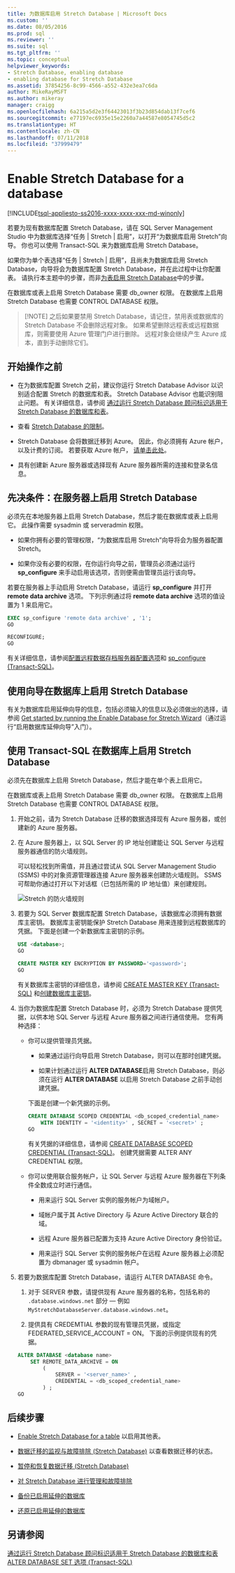 ```yaml
---
title: 为数据库启用 Stretch Database | Microsoft Docs
ms.custom: ''
ms.date: 08/05/2016
ms.prod: sql
ms.reviewer: ''
ms.suite: sql
ms.tgt_pltfrm: ''
ms.topic: conceptual
helpviewer_keywords:
- Stretch Database, enabling database
- enabling database for Stretch Database
ms.assetid: 37854256-8c99-4566-a552-432e3ea7c6da
author: MikeRayMSFT
ms.author: mikeray
manager: craigg
ms.openlocfilehash: 6a215a5d2e3f64423013f3b23d854dab13f7cef6
ms.sourcegitcommit: e77197ec6935e15e2260a7a44587e8054745d5c2
ms.translationtype: HT
ms.contentlocale: zh-CN
ms.lasthandoff: 07/11/2018
ms.locfileid: "37999479"
---
```

# <a name="enable-stretch-database-for-a-database"></a>Enable Stretch Database for a database
[!INCLUDE[tsql-appliesto-ss2016-xxxx-xxxx-xxx-md-winonly](../../includes/tsql-appliesto-ss2016-xxxx-xxxx-xxx-md-winonly.md)]


  若要为现有数据库配置 Stretch Database，请在 SQL Server Management Studio 中为数据库选择“任务 | Stretch | 启用”，以打开“为数据库启用 Stretch”向导。 你也可以使用 Transact-SQL 来为数据库启用 Stretch Database。  
  
 如果你为单个表选择“任务 | Stretch | 启用”，且尚未为数据库启用 Stretch Database，向导将会为数据库配置 Stretch Database，并在此过程中让你配置表。 请执行本主题中的步骤，而非[为表启用 Stretch Database](../../sql-server/stretch-database/enable-stretch-database-for-a-table.md)中的步骤。  
  
 在数据库或表上启用 Stretch Database 需要 db_owner 权限。 在数据库上启用 Stretch Database 也需要 CONTROL DATABASE 权限。  

 >   [!NOTE]
 > 之后如果要禁用 Stretch Database，请记住，禁用表或数据库的 Stretch Database 不会删除远程对象。 如果希望删除远程表或远程数据库，则需要使用 Azure 管理门户进行删除。 远程对象会继续产生 Azure 成本，直到手动删除它们。 
 
## <a name="before-you-get-started"></a>开始操作之前  
  
-   在为数据库配置 Stretch 之前，建议你运行 Stretch Database Advisor 以识别适合配置 Stretch 的数据库和表。 Stretch Database Advisor 也能识别阻止问题。 有关详细信息，请参阅 [通过运行 Stretch Database 顾问标识适用于 Stretch Database 的数据库和表](../../sql-server/stretch-database/stretch-database-databases-and-tables-stretch-database-advisor.md)。  
  
-   查看 [Stretch Database 的限制](../../sql-server/stretch-database/limitations-for-stretch-database.md)。  
  
-   Stretch Database 会将数据迁移到 Azure。 因此，你必须拥有 Azure 帐户，以及计费的订阅。 若要获取 Azure 帐户， [请单击此处](http://azure.microsoft.com/en-us/pricing/free-trial/)。  
  
-   具有创建新 Azure 服务器或选择现有 Azure 服务器所需的连接和登录名信息。  
  
##  <a name="EnableTSQLServer"></a> 先决条件：在服务器上启用 Stretch Database  
 必须先在本地服务器上启用 Stretch Database，然后才能在数据库或表上启用它。 此操作需要 sysadmin 或 serveradmin 权限。  
  
-   如果你拥有必要的管理权限，“为数据库启用 Stretch”向导将会为服务器配置 Stretch。  
  
-   如果你没有必要的权限，在你运行向导之前，管理员必须通过运行 **sp_configure** 来手动启用该选项，否则便需由管理员运行该向导。  
  
 若要在服务器上手动启用 Stretch Database，请运行 **sp_configure** 并打开 **remote data archive** 选项。 下列示例通过将 **remote data archive** 选项的值设置为 1 来启用它。  
  
```sql
EXEC sp_configure 'remote data archive' , '1';  
GO

RECONFIGURE;  
GO  
```  
  
 有关详细信息，请参阅[配置远程数据存档服务器配置选项](../../database-engine/configure-windows/configure-the-remote-data-archive-server-configuration-option.md)和 [sp_configure (Transact-SQL)](../../relational-databases/system-stored-procedures/sp-configure-transact-sql.md)。  
  
##  <a name="Wizard"></a> 使用向导在数据库上启用 Stretch Database  
 有关为数据库启用延伸向导的信息，包括必须输入的信息以及必须做出的选择，请参阅 [Get started by running the Enable Database for Stretch Wizard](../../sql-server/stretch-database/get-started-by-running-the-enable-database-for-stretch-wizard.md)（通过运行“启用数据库延伸向导”入门）。  
  
##  <a name="EnableTSQLDatabase"></a> 使用 Transact-SQL 在数据库上启用 Stretch Database  
 必须先在数据库上启用 Stretch Database，然后才能在单个表上启用它。  
  
 在数据库或表上启用 Stretch Database 需要 db_owner 权限。 在数据库上启用 Stretch Database 也需要 CONTROL DATABASE 权限。  
  
1.  开始之前，请为 Stretch Database 迁移的数据选择现有 Azure 服务器，或创建新的 Azure 服务器。  
  
2.  在 Azure 服务器上，以 SQL Server 的 IP 地址创建能让 SQL Server 与远程服务器通信的防火墙规则。  

    可以轻松找到所需值，并且通过尝试从 SQL Server Management Studio (SSMS) 中的对象资源管理器连接 Azure 服务器来创建防火墙规则。 SSMS 可帮助你通过打开以下对话框（已包括所需的 IP 地址值）来创建规则。
    
    ![Stretch 的防火墙规则](../../sql-server/stretch-database/media/firewall-rule-for-stretch.png)
  
3.  若要为 SQL Server 数据库配置 Stretch Database，该数据库必须拥有数据库主密钥。 数据库主密钥能保护 Stretch Database 用来连接到远程数据库的凭据。 下面是创建一个新数据库主密钥的示例。  
  
    ```sql  
    USE <database>; 
    GO  
  
    CREATE MASTER KEY ENCRYPTION BY PASSWORD='<password>'; 
    GO
    ```  
    有关数据库主密钥的详细信息，请参阅 [CREATE MASTER KEY (Transact-SQL)](../../t-sql/statements/create-master-key-transact-sql.md) 和[创建数据库主密钥](../../relational-databases/security/encryption/create-a-database-master-key.md)。
    
4.  当你为数据库配置 Stretch Database 时，必须为 Stretch Database 提供凭据，以供本地 SQL Server 与远程 Azure 服务器之间进行通信使用。 您有两种选择：  
  
    -   你可以提供管理员凭据。  
  
        -   如果通过运行向导启用 Stretch Database，则可以在那时创建凭据。  
  
        -   如果计划通过运行 **ALTER DATABASE**启用 Stretch Database，则必须在运行 **ALTER DATABASE** 以启用 Stretch Database 之前手动创建凭据。 
        
        下面是创建一个新凭据的示例。
  
        ```sql  
        CREATE DATABASE SCOPED CREDENTIAL <db_scoped_credential_name>  
            WITH IDENTITY = '<identity>' , SECRET = '<secret>' ;
        GO   
        ```  

         有关凭据的详细信息，请参阅 [CREATE DATABASE SCOPED CREDENTIAL (Transact-SQL)](../../t-sql/statements/create-database-scoped-credential-transact-sql.md)。 创建凭据需要 ALTER ANY CREDENTIAL 权限。  

    -   你可以使用联合服务帐户，让 SQL Server 与远程 Azure 服务器在下列条件全数成立时进行通信。  
  
        -   用来运行 SQL Server 实例的服务帐户为域帐户。  
  
        -   域帐户属于其 Active Directory 与 Azure Active Directory 联合的域。  
  
        -   远程 Azure 服务器已配置为支持 Azure Active Directory 身份验证。  
  
        -   用来运行 SQL Server 实例的服务帐户在远程 Azure 服务器上必须配置为 dbmanager 或 sysadmin 帐户。  
  
5.  若要为数据库配置 Stretch Database，请运行 ALTER DATABASE 命令。  
  
    1.  对于 SERVER 参数，请提供现有 Azure 服务器的名称，包括名称的 `.database.windows.net` 部分 — 例如 `MyStretchDatabaseServer.database.windows.net`。  
  
    2.  提供具有 CREDEMTIAL 参数的现有管理员凭据，或指定 FEDERATED_SERVICE_ACCOUNT = ON。 下面的示例提供现有的凭据。  
  
    ```sql  
    ALTER DATABASE <database name>  
        SET REMOTE_DATA_ARCHIVE = ON  
            (  
                SERVER = '<server_name>' ,  
                CREDENTIAL = <db_scoped_credential_name>  
            ) ;  
    GO
    ```  
  
## <a name="next-steps"></a>后续步骤  
-   [Enable Stretch Database for a table](../../sql-server/stretch-database/enable-stretch-database-for-a-table.md) 以启用其他表。  
  
-   [数据迁移的监视与故障排除 (Stretch Database)](../../sql-server/stretch-database/monitor-and-troubleshoot-data-migration-stretch-database.md) 以查看数据迁移的状态。  
  
-   [暂停和恢复数据迁移 (Stretch Database)](../../sql-server/stretch-database/pause-and-resume-data-migration-stretch-database.md)  
  
-   [对 Stretch Database 进行管理和故障排除](../../sql-server/stretch-database/manage-and-troubleshoot-stretch-database.md)  
  
-   [备份已启用延伸的数据库](../../sql-server/stretch-database/backup-stretch-enabled-databases-stretch-database.md)  
  
-   [还原已启用延伸的数据库](../../sql-server/stretch-database/restore-stretch-enabled-databases-stretch-database.md)  
  
## <a name="see-also"></a>另请参阅  
 [通过运行 Stretch Database 顾问标识适用于 Stretch Database 的数据库和表](../../sql-server/stretch-database/stretch-database-databases-and-tables-stretch-database-advisor.md)   
 [ALTER DATABASE SET 选项 (Transact-SQL)](../../t-sql/statements/alter-database-transact-sql-set-options.md)  
  
  
